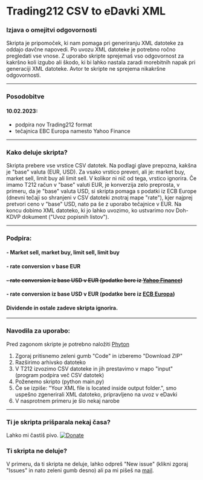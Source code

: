 # Trading212 CSV to eDavki XML

### Izjava o omejitvi odgovornosti
Skripta je pripomoček, ki nam pomaga pri generiranju XML datoteke za oddajo davčne napovedi. Po uvozu XML datoteke je potrebno ročno pregledati vse vnose. Z uporabo skripte sprejemaš vso odgovornost za kakršno koli izgubo ali škodo, ki bi lahko nastala zaradi morebitnih napak pri generaciji XML datoteke. Avtor te skripte ne sprejema nikakršne odgovornosti.

---

### Posodobitve
#### 10.02.2023:
- podpira nov Trading212 format
- tečajnica EBC Europa namesto Yahoo Finance

---

### Kako deluje skripta?
Skripta prebere vse vrstice CSV datotek. Na podlagi glave prepozna, kakšna je "base" valuta (EUR, USD). Za vsako vrstico preveri, ali je: market buy, market sell, limit buy ali limit sell. V kolikor ni nič od tega, vrstico ignorira. Če imamo T212 račun v "base" valuti EUR, je konverzija zelo preprosta, v primeru, da je "base" valuta USD, si skripta pomaga s podatki iz ECB Europe (dnevni tečaji so shranjeni v CSV datoteki znotraj mape "rate"), kjer najprej pretvori ceno v "base" USD, nato pa še z uporabo tečajnice v EUR. Na koncu dobimo XML datoteko, ki jo lahko uvozimo, ko ustvarimo nov Doh-KDVP dokument ("Uvoz popisnih listov").

---

### Podpira:
#### - Market sell, market buy, limit sell, limit buy
#### - rate conversion v base EUR
#### ~~- rate conversion iz base USD v EUR (podatke bere iz [Yahoo Finance](https://finance.yahoo.com/quote/EUR%3DX/history?p=EUR%3DX))~~
#### - rate conversion iz base USD v EUR (podatke bere iz [ECB Europa](https://www.ecb.europa.eu/stats/eurofxref/eurofxref-hist.xml))

#### Dividende in ostale zadeve skripta ignorira.

---

### Navodila za uporabo:
Pred zagonom skripte je potrebno naložiti [Phyton](https://www.python.org/downloads/windows/)

1. Zgoraj pritisnemo zeleni gumb "Code" in izberemo "Download ZIP"
2. Razširimo arhivsko datoteko
3. V T212 izvozimo CSV datoteke in jih prestavimo v mapo "input" (program podpira več CSV datotek)
4. Poženemo skripto (python main.py)
5. Če se izpiše: "Your XML file is located inside output folder.", smo uspešno zgenerirali XML datoteko, pripravljeno na uvoz v eDavki
6. V nasprotnem primeru je šlo nekaj narobe

---

### Ti je skripta prišparala nekaj časa?
Lahko mi častiš pivo.
[![Donate](https://img.shields.io/badge/Donate-PayPal-green.svg)](https://www.paypal.com/cgi-bin/webscr?cmd=_s-xclick&hosted_button_id=HP6Z34ASADB4Y)

### Ti skripta ne deluje?
V primeru, da ti skripta ne deluje, lahko odpreš "New issue" (klikni zgoraj "Issues" in nato zeleni gumb desno) ali pa mi pišeš na [mail](mailto:lenar.rahmatullin@gmail.com).
